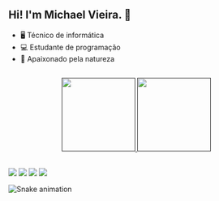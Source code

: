 ## Hi! I'm Michael Vieira. 👋
 - 🖥 Técnico de informática
 - 💻 Estudante de programação
 - 🌱 Apaixonado pela natureza
##


<div align="center">
  <a href="">
  <img height="145em" src="https://github-readme-stats.vercel.app/api?username=MichaelVieira021&show_icons=true&theme=tokyonight&include_all_commits=true&count_private=true"/>
  <img height="145em" src="https://github-readme-stats.vercel.app/api/top-langs/?username=MichaelVieira021&layout=compact&langs_count=7&theme=tokyonight"/>
</div>
  
  ##
  
  <div> 
  <a href="https://www.instagram.com/michaelvieira021/" target="_blank"><img src="https://img.shields.io/badge/-Instagram-%23E4405F?style=for-the-badge&logo=instagram&logoColor=white" target="_blank"></a>
 <a href="" target="_blank"><img src="https://img.shields.io/badge/Discord-7289DA?style=for-the-badge&logo=discord&logoColor=white" target="_blank"></a> 
  <a href = "mailto:Michael21rj@gmail.com"><img src="https://img.shields.io/badge/-Gmail-%23333?style=for-the-badge&logo=gmail&logoColor=white" target="_blank"></a>
  <a href="" target="_blank"><img src="https://img.shields.io/badge/-LinkedIn-%230077B5?style=for-the-badge&logo=linkedin&logoColor=white" target="_blank"></a> 
   
   ![Snake animation](https://github.com/MichaelVieira021/MichaelVieira021/blob/output/github-contribution-grid-snake.svg)

<!--
**MichaelVieira021/MichaelVieira021** is a ✨ _special_ ✨ repository because its `README.md` (this file) appears on your GitHub profile.

Here are some ideas to get you started:

- 🔭 I’m currently working on ...
- 🌱 I’m currently learning ...
- 👯 I’m looking to collaborate on ...
- 🤔 I’m looking for help with ...
- 💬 Ask me about ...
- 📫 How to reach me: ...
- 😄 Pronouns: ...
- ⚡ Fun fact: ...
-->
